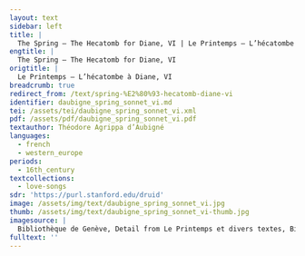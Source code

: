 ```yaml
---
layout: text
sidebar: left
title: |
  The Spring – The Hecatomb for Diane, VI | Le Printemps – L’hécatombe à Diane, VI
engtitle: |
  The Spring – The Hecatomb for Diane, VI
origtitle: |
  Le Printemps – L’hécatombe à Diane, VI
breadcrumb: true
redirect_from: /text/spring-%E2%80%93-hecatomb-diane-vi
identifier: daubigne_spring_sonnet_vi.md
tei: /assets/tei/daubigne_spring_sonnet_vi.xml
pdf: /assets/pdf/daubigne_spring_sonnet_vi.pdf
textauthor: Théodore Agrippa d’Aubigné
languages:
  - french
  - western_europe
periods:
  - 16th_century
textcollections:
  - love-songs
sdr: 'https://purl.stanford.edu/druid'
image: /assets/img/text/daubigne_spring_sonnet_vi.jpg
thumb: /assets/img/text/daubigne_spring_sonnet_vi-thumb.jpg
imagesource: |
  Bibliothèque de Genève, Detail from Le Printemps et divers textes, Bibliothèque de Genève, Archives Tronchin 157
fulltext: ''
---
```


